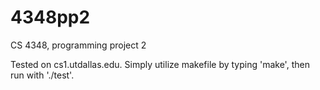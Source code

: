 # 4348pp2
CS 4348, programming project 2

Tested on cs1.utdallas.edu. Simply utilize makefile by typing 'make', then run with './test'.


